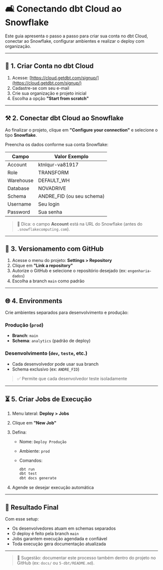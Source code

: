 # 🛋️ Conectando dbt Cloud ao Snowflake

Este guia apresenta o passo a passo para criar sua conta no dbt Cloud, conectar ao Snowflake, configurar ambientes e realizar o deploy com organização.

---

## 📅 1. Criar Conta no dbt Cloud

1. Acesse: [https://cloud.getdbt.com/signup/](https://cloud.getdbt.com/signup/)
2. Cadastre-se com seu e-mail
3. Crie sua organização e projeto inicial
4. Escolha a opção **"Start from scratch"**

---

## ⚒️ 2. Conectar dbt Cloud ao Snowflake

Ao finalizar o projeto, clique em **"Configure your connection"** e selecione o tipo **Snowflake**.

Preencha os dados conforme sua conta Snowflake:

| Campo     | Valor Exemplo              |
| --------- | -------------------------- |
| Account   | ktnlqur-va81917            |
| Role      | TRANSFORM                  |
| Warehouse | DEFAULT\_WH                |
| Database  | NOVADRIVE                  |
| Schema    | ANDRE\_FID (ou seu schema) |
| Username  | Seu login                  |
| Password  | Sua senha                  |

> 🔗 Dica: o campo **Account** está na URL do Snowflake (antes do `.snowflakecomputing.com`).

---

## 🔁 3. Versionamento com GitHub

1. Acesse o menu do projeto: **Settings > Repository**
2. Clique em **"Link a repository"**
3. Autorize o GitHub e selecione o repositório desejado (ex: `engenharia-dados`)
4. Escolha a branch `main` como padrão

---

## 🌐 4. Environments

Crie ambientes separados para desenvolvimento e produção:

### Produção (`prod`)

* **Branch**: `main`
* **Schema**: `analytics` (padrão de deploy)

### Desenvolvimento (`dev`, `teste`, etc.)

* Cada desenvolvedor pode usar sua branch
* Schema exclusivo (ex: `ANDRE_FID`)

> ✅ Permite que cada desenvolvedor teste isoladamente

---

## ⏳ 5. Criar Jobs de Execução

1. Menu lateral: **Deploy > Jobs**
2. Clique em **"New Job"**
3. Defina:

   * Nome: `Deploy Produção`
   * Ambiente: `prod`
   * Comandos:

     ```bash
     dbt run
     dbt test
     dbt docs generate
     ```
4. Agende se desejar execução automática

---

## 🚀 Resultado Final

Com esse setup:

* Os desenvolvedores atuam em schemas separados
* O deploy é feito pela branch `main`
* Jobs garantem execução agendada e confiável
* Toda execução gera documentação atualizada

---

> 📄 Sugestão: documentar este processo também dentro do projeto no GitHub (ex: `docs/` ou `5-dbt/README.md`).
